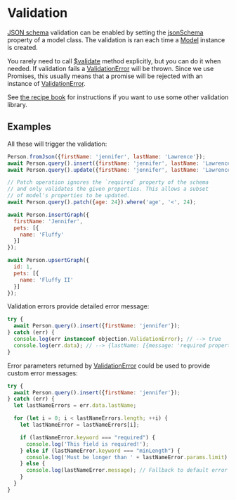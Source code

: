 # Validation

[JSON schema](http://json-schema.org/) validation can be enabled by setting the [jsonSchema](/api/model.html#static-jsonschema) property of a model class. The validation is ran each time a [Model](/api/model.html) instance is created.

You rarely need to call [$validate](/api/model.html#validate) method explicitly, but you can do it when needed. If validation fails a [ValidationError](/api/types.html#type-validationerror) will be thrown. Since we use Promises, this usually means that a promise will be rejected with an instance of [ValidationError](/api/types.html#type-validationerror).

See [the recipe book](/recipes/custom-validation.html) for instructions if you want to use some other validation library.

## Examples

All these will trigger the validation:

```js
Person.fromJson({firstName: 'jennifer', lastName: 'Lawrence'});
await Person.query().insert({firstName: 'jennifer', lastName: 'Lawrence'});
await Person.query().update({firstName: 'jennifer', lastName: 'Lawrence'}).where('id', 10);

// Patch operation ignores the `required` property of the schema
// and only validates the given properties. This allows a subset
// of model's properties to be updated.
await Person.query().patch({age: 24}).where('age', '<', 24);

await Person.insertGraph({
  firstName: 'Jennifer',
  pets: [{
    name: 'Fluffy'
  }]
});

await Person.upsertGraph({
  id: 1,
  pets: [{
    name: 'Fluffy II'
  }]
});
```

Validation errors provide detailed error message:

```js
try {
  await Person.query().insert({firstName: 'jennifer'});
} catch (err) {
  console.log(err instanceof objection.ValidationError); // --> true
  console.log(err.data); // --> {lastName: [{message: 'required property missing', ...}]}
}
```

Error parameters returned by [ValidationError](/api/types.html#type-validationerror) could be used to provide custom error messages:

```js
try {
  await Person.query().insert({firstName: 'jennifer'});
} catch (err) {
  let lastNameErrors = err.data.lastName;

  for (let i = 0; i < lastNameErrors.length; ++i) {
    let lastNameError = lastNameErrors[i];

    if (lastNameError.keyword === "required") {
      console.log('This field is required!');
    } else if (lastNameError.keyword === "minLength") {
      console.log('Must be longer than ' + lastNameError.params.limit)
    } else {
      console.log(lastNameError.message); // Fallback to default error message
    }
  }
}
```
